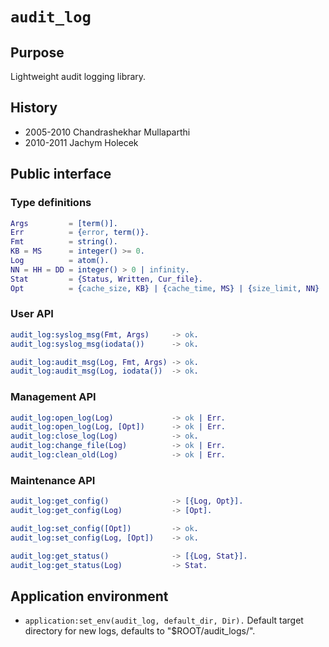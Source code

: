 # `audit_log`

## Purpose

Lightweight audit logging library.

## History

* 2005-2010 Chandrashekhar Mullaparthi
* 2010-2011 Jachym Holecek

## Public interface

### Type definitions

```erlang
Args         = [term()].
Err          = {error, term()}.
Fmt          = string().
KB = MS      = integer() >= 0.
Log          = atom().
NN = HH = DD = integer() > 0 | infinity.
Stat         = {Status, Written, Cur_file}.
Opt          = {cache_size, KB} | {cache_time, MS} | {size_limit, NN} | {time_limit, HH} | {lifetime, DD} | {dir, Path}.
```

### User API

```erlang
audit_log:syslog_msg(Fmt, Args)     -> ok.
audit_log:syslog_msg(iodata())      -> ok.

audit_log:audit_msg(Log, Fmt, Args) -> ok.
audit_log:audit_msg(Log, iodata())  -> ok.
```

### Management API

```erlang
audit_log:open_log(Log)             -> ok | Err.
audit_log:open_log(Log, [Opt])      -> ok | Err.
audit_log:close_log(Log)            -> ok.
audit_log:change_file(Log)          -> ok | Err.
audit_log:clean_old(Log)            -> ok | Err.
```

### Maintenance API

```erlang
audit_log:get_config()              -> [{Log, Opt}].
audit_log:get_config(Log)           -> [Opt].

audit_log:set_config([Opt])         -> ok.
audit_log:set_config(Log, [Opt])    -> ok.

audit_log:get_status()              -> [{Log, Stat}].
audit_log:get_status(Log)           -> Stat.
```

## Application environment

* `application:set_env(audit_log, default_dir, Dir).`
  Default target directory for new logs, defaults to "$ROOT/audit_logs/".
